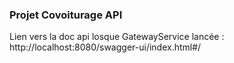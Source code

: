 ### Projet Covoiturage API

Lien vers la doc api losque GatewayService lancée : http://localhost:8080/swagger-ui/index.html#/